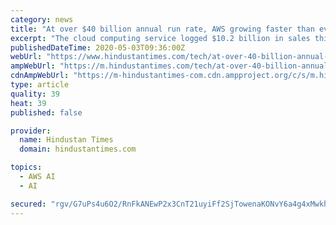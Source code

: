 ```yaml
---
category: news
title: "At over $40 billion annual run rate, AWS growing faster than ever"
excerpt: "The cloud computing service logged $10.2 billion in sales this quarter, up from $7.7 billion from the year-ago quarter - a growth rate of 33%."
publishedDateTime: 2020-05-03T09:36:00Z
webUrl: "https://www.hindustantimes.com/tech/at-over-40-billion-annual-run-rate-aws-growing-faster-than-ever/story-4yUfFv9YxwpuvSatOsLAdO.html"
ampWebUrl: "https://m.hindustantimes.com/tech/at-over-40-billion-annual-run-rate-aws-growing-faster-than-ever/story-4yUfFv9YxwpuvSatOsLAdO_amp.html"
cdnAmpWebUrl: "https://m-hindustantimes-com.cdn.ampproject.org/c/s/m.hindustantimes.com/tech/at-over-40-billion-annual-run-rate-aws-growing-faster-than-ever/story-4yUfFv9YxwpuvSatOsLAdO_amp.html"
type: article
quality: 39
heat: 39
published: false

provider:
  name: Hindustan Times
  domain: hindustantimes.com

topics:
  - AWS AI
  - AI

secured: "rgv/G7uPs4u6O2/RnFkANEwP2x3CnT21uyiFf2SjTowenaKONvY6a4g4xMwkh+w8K5VYJDSU/PPJU4s5lhSN6lNWKFo1Baw17MdRDLE8zHRTiBN8Eyk9s3lJP+77NdfUyCBYpWGx03SPSzK4l3IuAc33E3y8mLj4tIM4cHAoet+bxqIvM7G8j+ISmiJfLNcsCiaKUnxFamYNyGB6gcB47d2+iRYFRFSYIOAdr0f5QFmunDyaDuiCIO7GYTjj6v+r6RieYDPFMZbm20THCT6+K8hp7sSpSHTVr1RsLXnu/bg8MTshorIFGVZi85HbggbnktbKbKGWexX934w7t6CwA/aN+tMP+b2JQ7ig0Uyf7xjvE5LCDfC118SYjMbxkB3xYI2UDJz6Sw4UpeRCZ87IMAMvp/CrmbfkK0XW3SD+F72gzP563W4GnGFml8/QQVsbjnIq5ummU5Og+m63wWSkJ4jNt4RzxHNgh5JH42eQp6Q=;m5PL0fgYoAllPXQ9TM3i/w=="
---
```


